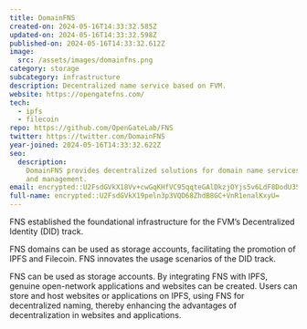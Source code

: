 ```yaml
---
title: DomainFNS
created-on: 2024-05-16T14:33:32.585Z
updated-on: 2024-05-16T14:33:32.598Z
published-on: 2024-05-16T14:33:32.612Z
image:
  src: /assets/images/domainfns.png
category: storage
subcategory: infrastructure
description: Decentralized name service based on FVM.
website: https://opengatefns.com/
tech:
  - ipfs
  - filecoin
repo: https://github.com/OpenGateLab/FNS
twitter: https://twitter.com/DomainFNS
year-joined: 2024-05-16T14:33:32.622Z
seo:
  description:
    DomainFNS provides decentralized solutions for domain name services
    and management.
email: encrypted::U2FsdGVkX18Vv+cwGqKHfVC95qqteGAlDkzjOYjs5v6LdF8DodU35O1bG04RVmv2
full-name: encrypted::U2FsdGVkX19peln3p3VQD68ZhdB8GC+VnR1enalKxyU=
---
```


FNS established the foundational infrastructure for the FVM’s Decentralized Identity (DID) track.

FNS domains can be used as storage accounts, facilitating the promotion of IPFS and Filecoin. FNS innovates the usage scenarios of the DID track.

FNS can be used as storage accounts. By integrating FNS with IPFS, genuine open-network applications and websites can be created. Users can store and host websites or applications on IPFS, using FNS for decentralized naming, thereby enhancing the advantages of decentralization in websites and applications.
